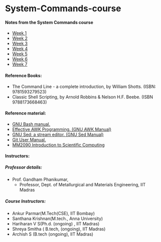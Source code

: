# System-Commands-course

#### Notes from the System Commands course
* [Week 1](Week1.md)
* [Week 2](Week2.md)
* [Week 3](Week3.md)
* [Week 4](Week4.md)
* [Week 5](Week5.md)
* [Week 6](Week6.md)
* [Week 7](Week7.md)

#### Reference Books:
* The Command Line - a complete introduction, by William Shotts. (ISBN: 9781593279523)
* Classic Shell Scripting, by Arnold Robbins & Nelson H.F. Beebe. (ISBN 9788173668463)

#### Reference material:
* [GNU Bash manual.](https://www.gnu.org/software/bash/manual/)
* [Effective AWK Programming. (GNU AWK Manual)](https://www.gnu.org/software/gawk/manual/)
* [GNU Sed: a stream editor. (GNU Sed Manual)](https://www.gnu.org/software/sed/manual/)
* [Git User Manual.](https://git-scm.com/docs/user-manual)
* [MM2090 Introduction to Scientific Computing](https://github.com/gphanikumar/mm2090)

#### Instructors:

##### Professor details:
* Prof. Gandham Phanikumar,
    - Professor, Dept. of Metallurgical and Materials Engineering, IIT Madras

##### Course Instructors:
* Ankur Parmar(M.Tech(CSE), IIT Bombay)
* Santhana Krishnan(M.tech., Anna University)
* Hariharan V S(Ph.d. (ongoing) , IIT Madras)
* Shreya Smitha ( B.tech, (ongoing), IIT Madras)
* Archish S (B.tech (ongoing), IIT Madras)



